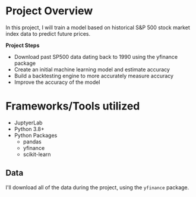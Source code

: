 # Project Overview

In this project, I will train a model based on historical S&P 500 stock market index data to predict future prices.

**Project Steps**

* Download past SP500 data dating back to 1990 using the yfinance package
* Create an initial machine learning model and estimate accuracy
* Build a backtesting engine to more accurately measure accuracy
* Improve the accuracy of the model

# Frameworks/Tools utilized

* JuptyerLab
* Python 3.8+
* Python Packages
  * pandas
  * yfinance
  * scikit-learn

## Data

I'll download all of the data during the project, using the `yfinance` package.

